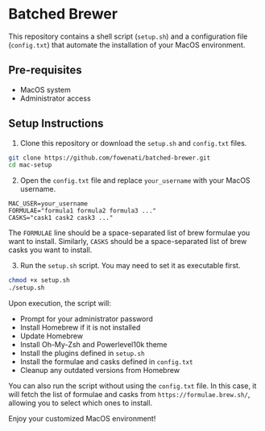 # Batched Brewer

This repository contains a shell script (`setup.sh`) and a configuration file (`config.txt`) that automate the installation of your MacOS environment.

## Pre-requisites

- MacOS system
- Administrator access

## Setup Instructions

1. Clone this repository or download the `setup.sh` and `config.txt` files.
   
```bash
git clone https://github.com/fowenati/batched-brewer.git
cd mac-setup
```


2. Open the `config.txt` file and replace `your_username` with your MacOS username.

```plaintext
MAC_USER=your_username
FORMULAE="formula1 formula2 formula3 ..."
CASKS="cask1 cask2 cask3 ..."
```
The `FORMULAE` line should be a space-separated list of brew formulae you want to install. Similarly, `CASKS` should be a space-separated list of brew casks you want to install.

3. Run the `setup.sh` script. You may need to set it as executable first.

```bash
chmod +x setup.sh
./setup.sh
```

Upon execution, the script will:

- Prompt for your administrator password
- Install Homebrew if it is not installed
- Update Homebrew
- Install Oh-My-Zsh and Powerlevel10k theme
- Install the plugins defined in `setup.sh`
- Install the formulae and casks defined in `config.txt`
- Cleanup any outdated versions from Homebrew

You can also run the script without using the `config.txt` file. In this case, it will fetch the list of formulae and casks from `https://formulae.brew.sh/`, allowing you to select which ones to install.

Enjoy your customized MacOS environment!
